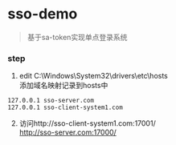 # sso-demo
> 基于sa-token实现单点登录系统

### step
1. edit C:\Windows\System32\drivers\etc\hosts  
添加域名映射记录到hosts中
```
127.0.0.1 sso-server.com
127.0.0.1 sso-client-system1.com
```   
2. 访问http://sso-client-system1.com:17001/  
   http://sso-server.com:17000/
   